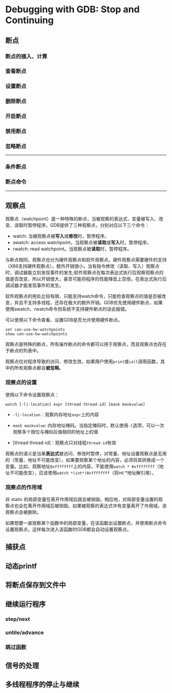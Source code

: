 # Debugging with GDB: Stop and Continuing

## 断点

### 断点的插入、计算

### 查看断点

### 设置断点

### 删除断点

### 开启断点

### 禁用断点

### 忽略断点

-----------------



### 条件断点

### 断点命令



--------------------------





## 观察点

观察点（watchpoint）是一种特殊的断点，当被观察的表达式、变量被写入、改变、读取时暂停程序。GDB提供了三种观察点，分别对应以下三个命令：

- watch: 当被观察点被**写入**或**修改**时，暂停程序。
- awatch: access watchpoint。当观察点被**读取**或**写入**时，暂停程序。
- rwatch: read watchpoint。当观察点被**读取**时，暂停程序。

与断点相同，观察点也分为硬件观察点和软件观察点。硬件观察点需要硬件的支持（X86支持硬件观察点），额外开销很小，当有指令修改（读取、写入）观察点时，调试器能立刻发现事件的发生;软件观察点在每次表达式执行后观察观察点的值是否改变，所以开销很大，甚至可能将程序的性能降低上百倍，在表达式执行后调试器才能发现事件的发生。

软件观察点的用处比较有限，只能支持watch命令，只能检查观察点的值是否被改变，并且不支持多线程，还存在极大的额外开销。GDB优先使用硬件断点，如果使用awatch、rwatch命令但系统不支持硬件断点的话会报错。

可以使用以下命令查看、设置GDB是否允许使用硬件断点。

```
set can-use-hw-watchpoints
show cen-use-hw-watchpoints
```

观察点是特殊的断点，所有操作断点的命令都可以用于观察点，而且观察点也存在于断点的列表中。

观察点仅对程序导致的访问、修改生效，如果用户使用`print`或`call`调用函数，其中的所有观察点都会**被忽略**。

### 观察点的设置

使用以下命令设置观察点：

```
watch [-l|-location] expr [thread thread-id] [mask maskvalue]
```

- `-l|-location`：观察内存地址`expr`上的内容
- `mask maskvalue`: 内存地址掩码。当指定掩码时，默认使用`-l`选项，可以一次观察多个按位与掩码后值相同的地址上的值

- [thread thread-id]：观察点只对线程`thread-id`有效

观察点的语义是当某**表达式**被访问、修改时暂停，对常量、地址设置观察点是无用的（常量、地址不可能改变），如果要观察某个地址的内容，必须将其转换成一个变量。比如，观察地址`0xffffffff`上的内容，不能使用`watch * 0xffffffff`（地址不可能改变），应该使用`watch *(int*)0xffffffff`（将int *地址解引用）。

### 



### 观察点的作用域

非 static 的局部变量在离开作用域后就会被销毁。相应地，对局部变量设置的观察点也会在离开作用域后被销毁。如果被观察的表达式中有变量离开了作用域，该观察点会被删除。

如果想要一直观察某个函数中的局部变量，在该函数出设置断点，并使用断点命令设置观察点，这样每次进入该函数时GDB都会自动设置观察点。



## 捕获点



## 动态printf

## 将断点保存到文件中



## 继续运行程序



### step/next

### untile/advance

### 跳过函数



## 信号的处理



## 多线程程序的停止与继续

  





